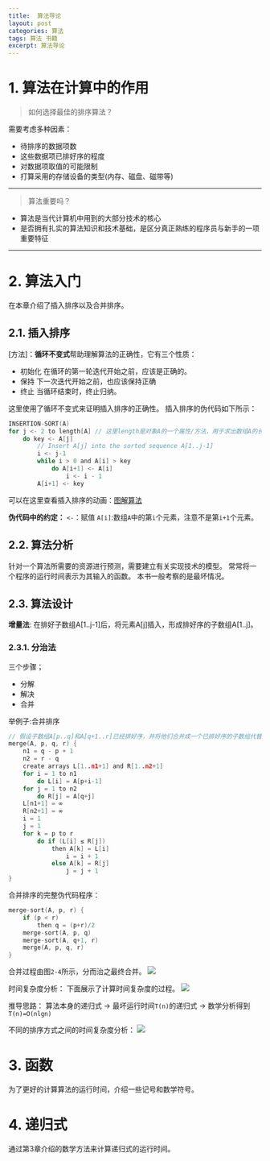 ```yaml
---
title:  算法导论
layout: post
categories: 算法
tags: 算法 书籍
excerpt: 算法导论
---
```

# 1. 算法在计算中的作用
> 如何选择最佳的排序算法？

需要考虑多种因素：
- 待排序的数据项数
- 这些数据项已排好序的程度
- 对数据项取值的可能限制
- 打算采用的存储设备的类型(内存、磁盘、磁带等)

-----

> 算法重要吗？

- 算法是当代计算机中用到的大部分技术的核心
- 是否拥有扎实的算法知识和技术基础，是区分真正熟练的程序员与新手的一项重要特征

-----

# 2. 算法入门
在本章介绍了插入排序以及合并排序。
## 2.1. 插入排序
[方法]：**循环不变式**帮助理解算法的正确性，它有三个性质：
- 初始化
在循环的第一轮迭代开始之前，应该是正确的。
- 保持
下一次迭代开始之前，也应该保持正确
- 终止
当循环结束时，终止归纳。

这里使用了循环不变式来证明插入排序的正确性。
插入排序的伪代码如下所示：
```c
INSERTION-SORT(A)
for j <- 2 to length[A] // 这里length是对象A的一个属性/方法，用于求出数组A的长度
    do key <- A[j]
        // Insert A[j] into the sorted sequence A[1..j-1]
        i <- j-1
        while i > 0 and A[i] > key
            do A[i+1] <- A[i]
                i <- i - 1
        A[i+1] <- key
```
可以在这里查看插入排序的动画：[图解算法](https://www.cnblogs.com/onepixel/p/7674659.html)

**伪代码中的约定：**
`<-`：赋值
`A[i]`:数组`A`中的第`i`个元素，注意不是第`i+1`个元素。

## 2.2. 算法分析
针对一个算法所需要的资源进行预测，需要建立有关实现技术的模型。
常常将一个程序的运行时间表示为其输入的函数。
本书一般考察的是最坏情况。

## 2.3. 算法设计
**增量法**:
在排好子数组A[1..j-1]后，将元素A[j]插入，形成排好序的子数组A[1..j]。

### 2.3.1. 分治法
三个步骤；
- 分解
- 解决
- 合并

举例子:合并排序
```c
// 假设子数组A[p..q]和A[q+1..r]已经排好序，并将他们合并成一个已排好序的子数组代替当前子数组A[p..r]
merge(A, p, q, r) {
    n1 = q - p + 1
    n2 = r - q
    create arrays L[1..n1+1] and R[1..n2+1]
    for i = 1 to n1
        do L[i] = A[p+i-1]
    for j = 1 to n2
        do R[j] = A[q+j]
    L[n1+1] = ∞
    R[n2+1] = ∞
    i = 1
    j = 1
    for k = p to r
        do if (L[i] ≤ R[j])
            then A[k] = L[i]
                i = i + 1
            else A[k] = R[j]
                j = j + 1
}
```

合并排序的完整伪代码程序：
```c
merge-sort(A, p, r) {
    if (p < r)
        then q = (p+r)/2
    merge-sort(A, p, q)
    merge-sort(A, q+1, r)
    merge(A, p, q, r)
}
```

合并过程由图`2-4`所示，分而治之最终合并。
![](https://suzixinblog.oss-cn-shenzhen.aliyuncs.com/20210730151549.png)

时间复杂度分析：
下面展示了计算时间复杂度的过程。
![](https://suzixinblog.oss-cn-shenzhen.aliyuncs.com/20210730151604.png)

推导思路：
算法本身的递归式 -> 最坏运行时间`T(n)`的递归式 -> 数学分析得到`T(n)=O(nlgn)`

不同的排序方式之间的时间复杂度分析：
![](https://images2018.cnblogs.com/blog/849589/201804/849589-20180402133438219-1946132192.png)	

# 3. 函数
为了更好的计算算法的运行时间，介绍一些记号和数学符号。

# 4. 递归式
通过第3章介绍的数学方法来计算递归式的运行时间。
